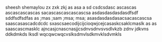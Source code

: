 sheesh
shemaylou
zx zxk zkj  as asa a
sd
csdcsdasc
ascascas
ascascascascas
sacascascascascascsa
asdasdasdasdasdfsdf
sddfsdfsdfas as ;mas ;sam ;msa; msa; 
asasdasdasdasacsacascascsa
saascasascadcdcdc
sxascsaecodijcijcioqwjcejcasaskcsaklcmaslk as as saascascmasklc
ajncasjcnascnasjjcsdnvsdnvsvsdlvkzb zdnv jdkvns
ddkdmkds lksdl
wqcqwcwqcvslksdmvlsdkmvklsdvmkls
